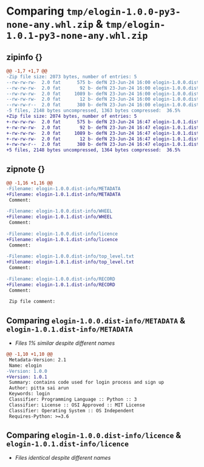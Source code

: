 # Comparing `tmp/elogin-1.0.0-py3-none-any.whl.zip` & `tmp/elogin-1.0.1-py3-none-any.whl.zip`

## zipinfo {}

```diff
@@ -1,7 +1,7 @@
-Zip file size: 2073 bytes, number of entries: 5
--rw-rw-rw-  2.0 fat      575 b- defN 23-Jun-24 16:00 elogin-1.0.0.dist-info/METADATA
--rw-rw-rw-  2.0 fat       92 b- defN 23-Jun-24 16:00 elogin-1.0.0.dist-info/WHEEL
--rw-rw-rw-  2.0 fat     1089 b- defN 23-Jun-24 16:00 elogin-1.0.0.dist-info/licence
--rw-rw-rw-  2.0 fat       12 b- defN 23-Jun-24 16:00 elogin-1.0.0.dist-info/top_level.txt
--rw-rw-r--  2.0 fat      380 b- defN 23-Jun-24 16:00 elogin-1.0.0.dist-info/RECORD
-5 files, 2148 bytes uncompressed, 1363 bytes compressed:  36.5%
+Zip file size: 2074 bytes, number of entries: 5
+-rw-rw-rw-  2.0 fat      575 b- defN 23-Jun-24 16:47 elogin-1.0.1.dist-info/METADATA
+-rw-rw-rw-  2.0 fat       92 b- defN 23-Jun-24 16:47 elogin-1.0.1.dist-info/WHEEL
+-rw-rw-rw-  2.0 fat     1089 b- defN 23-Jun-24 16:47 elogin-1.0.1.dist-info/licence
+-rw-rw-rw-  2.0 fat       12 b- defN 23-Jun-24 16:47 elogin-1.0.1.dist-info/top_level.txt
+-rw-rw-r--  2.0 fat      380 b- defN 23-Jun-24 16:47 elogin-1.0.1.dist-info/RECORD
+5 files, 2148 bytes uncompressed, 1364 bytes compressed:  36.5%
```

## zipnote {}

```diff
@@ -1,16 +1,16 @@
-Filename: elogin-1.0.0.dist-info/METADATA
+Filename: elogin-1.0.1.dist-info/METADATA
 Comment: 
 
-Filename: elogin-1.0.0.dist-info/WHEEL
+Filename: elogin-1.0.1.dist-info/WHEEL
 Comment: 
 
-Filename: elogin-1.0.0.dist-info/licence
+Filename: elogin-1.0.1.dist-info/licence
 Comment: 
 
-Filename: elogin-1.0.0.dist-info/top_level.txt
+Filename: elogin-1.0.1.dist-info/top_level.txt
 Comment: 
 
-Filename: elogin-1.0.0.dist-info/RECORD
+Filename: elogin-1.0.1.dist-info/RECORD
 Comment: 
 
 Zip file comment:
```

## Comparing `elogin-1.0.0.dist-info/METADATA` & `elogin-1.0.1.dist-info/METADATA`

 * *Files 1% similar despite different names*

```diff
@@ -1,10 +1,10 @@
 Metadata-Version: 2.1
 Name: elogin
-Version: 1.0.0
+Version: 1.0.1
 Summary: contains code used for login process and sign up 
 Author: pitta sai arun
 Keywords: login
 Classifier: Programming Language :: Python :: 3
 Classifier: License :: OSI Approved :: MIT License
 Classifier: Operating System :: OS Independent
 Requires-Python: >=3.6
```

## Comparing `elogin-1.0.0.dist-info/licence` & `elogin-1.0.1.dist-info/licence`

 * *Files identical despite different names*

